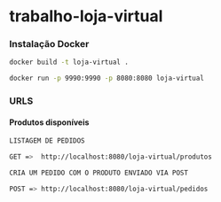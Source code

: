# trabalho-loja-virtual


### Instalação Docker

```sh
docker build -t loja-virtual .
```
```sh
docker run -p 9990:9990 -p 8080:8080 loja-virtual
```

### URLS


#### Produtos disponíveis

```sh
LISTAGEM DE PEDIDOS

GET =>	http://localhost:8080/loja-virtual/produtos
```
```sh
CRIA UM PEDIDO COM O PRODUTO ENVIADO VIA POST

POST =>	http://localhost:8080/loja-virtual/pedidos
```
